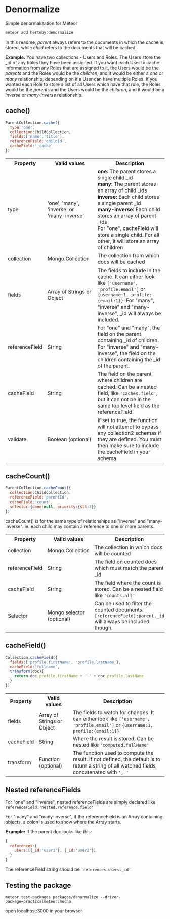# Denormalize

Simple denormalization for Meteor

```
meteor add herteby:denormalize
```

In this readme, *parent* always refers to the documents in which the cache is stored, while *child* refers to the documents that will be cached.

**Example:** You have two collections - Users and Roles. The Users store the _id of any Roles they have been assigned. If you want each User to cache information from any Roles that are assigned to it, the Users would be the *parents* and the Roles would be the *children*, and it would be either a *one* or *many* relationship, depending on if a User can have multiple Roles. If you wanted each Role to store a list of all Users which have that role, the Roles would be the *parents* and the Users would be the *children*, and it would be a *inverse* or *many-inverse* relationship.
## cache()

```javascript
ParentCollection.cache({
  type:'one',
  collection:ChildCollection,
  fields:['name','title'],
  referenceField:'childId',
  cacheField:'_cache'
})
```

<table>
	<tr>
		<th>Property</th>
		<th>Valid values</th>
		<th>Description</th>
	</tr>
	<tr>
		<td>type</td>
		<td>'one', 'many', 'inverse' or 'many-inverse'</td>
		<td>
			<div><b>one:</b> The parent stores a single child _id</div>
			<div><b>many:</b> The parent stores an array of child _ids</div>
			<div><b>inverse:</b> Each child stores a single parent _id</div>
			<div><b>many-inverse:</b> Each child stores an array of parent _ids</div>
			<div>For "one", cacheField will store a single child. For all other, it will store an array of children</div>
		</td>
	</tr>
	<tr>
		<td>collection</td>
		<td>Mongo.Collection</td>
		<td>The collection from which docs will be cached</td>
	</tr>
	<tr>
		<td>fields</td>
		<td>Array of Strings or Object</td>
		<td>The fields to include in the cache. It can either look like <code>['username', 'profile.email']</code> or <code>{username:1, profile:{email:1}}</code>. For "many", "inverse" and "many-inverse", _id will always be included.</td>
	</tr>
	<tr>
		<td>referenceField</td>
		<td>String</td>
		<td>For "one" and "many", the field on the parent containing _id of children. For "inverse" and "many-inverse", the field on the children containing the _id of the parent.</td>
	</tr>
	<tr>
		<td>cacheField</td>
		<td>String</td>
		<td>The field on the parent where children are cached. Can be a nested field, like <code>'caches.field'</code>, but it can not be in the same top level field as the referenceField.</td>
	</tr>
	<tr>
		<td>validate</td>
		<td>Boolean (optional)</td>
		<td>If set to true, the function will not attempt to bypass any collection2 schemas if they are defined. You must then make sure to include the cacheField in your schema.</td>
	</tr>
</table>

## cacheCount()

```javascript
ParentCollection.cacheCount({
  collection:ChildCollection,
  referenceField:'parentId',
  cacheField:'count',
  selector:{done:null, priority:{$lt:3}}
})
```

cacheCount() is for the same type of relationships as "inverse" and "many-inverse". ie. each child may contain a reference to one or more parents.

<table>
	<tr>
		<th>Property</th>
		<th>Valid values</th>
		<th>Description</th>
	</tr>
	<tr>
		<td>collection</td>
		<td>Mongo.Collection</td>
		<td>The collection in which docs will be counted</td>
	</tr>
	<tr>
		<td>referenceField</td>
		<td>String</td>
		<td>The field on counted docs which must match the parent _id</td>
	</tr>
	<tr>
		<td>cacheField</td>
		<td>String</td>
		<td>The field where the count is stored. Can be a nested field like <code>'counts.all'</code></td>
	</tr>
	<tr>
		<td>Selector</td>
		<td>Mongo selector (optional)</td>
		<td>Can be used to filter the counted documents. <code>[referenceField]:parent._id</code> will always be included though.</td>
	</tr>
</table>

## cacheField()

```javascript
Collection.cacheField({
  fields:['profile.firstName', 'profile.lastName'],
  cacheField:'fullname',
  transform(doc){
    return doc.profile.firstName + ' ' + doc.profile.lastName
  }
})

```

<table>
	<tr>
		<th>Property</th>
		<th>Valid values</th>
		<th>Description</th>
	</tr>
	<tr>
		<td>fields</td>
		<td>Array of Strings or Object</td>
		<td>The fields to watch for changes. It can either look like <code>['username', 'profile.email']</code> or <code>{username:1, profile:{email:1}}</code></td>
	</tr>
	<tr>
		<td>cacheField</td>
		<td>String</td>
		<td>Where the result is stored. Can be nested like <code>'computed.fullName'</code></td>
	</tr>
	<tr>
		<td>transform</td>
		<td>Function (optional)</td>
		<td>The function used to compute the result. If not defined, the default is to return a string of all watched fields concatenated with <code>', '</code></td>
	</tr>
</table>

## Nested referenceFields
For "one" and "inverse", nested referenceFields are simply declared like `referenceField:'nested.reference.field'`

For "many" and "many-inverse", if the referenceField is an Array containing objects, a colon is used to show where the Array starts.

**Example:**
If the parent doc looks like this:
```javascript
{
  references:{
    users:[{_id:'user1'}, {_id:'user2'}]
  }
}
```
The referenceField string should be `'references.users:_id'`

## Testing the package

```
meteor test-packages packages/denormalize --driver-package=practicalmeteor:mocha
```
open localhost:3000 in your browser